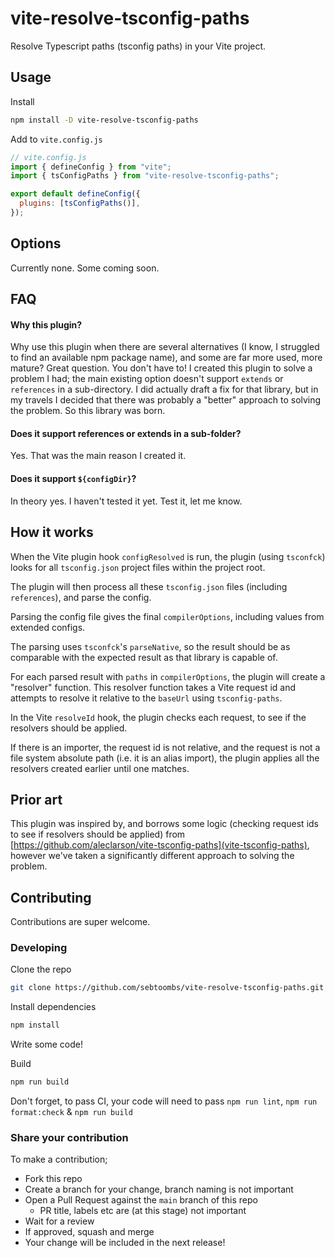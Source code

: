 # vite-resolve-tsconfig-paths

Resolve Typescript paths (tsconfig paths) in your Vite project.

## Usage

Install

```bash
npm install -D vite-resolve-tsconfig-paths
```

Add to `vite.config.js`

```js
// vite.config.js
import { defineConfig } from "vite";
import { tsConfigPaths } from "vite-resolve-tsconfig-paths";

export default defineConfig({
  plugins: [tsConfigPaths()],
});
```

## Options

Currently none. Some coming soon.

## FAQ

#### Why this plugin?

Why use this plugin when there are several alternatives (I know, I struggled to find an available npm package name), and some are far more used, more mature? Great question. You don't have to!
I created this plugin to solve a problem I had; the main existing option doesn't support `extends` or `references` in a sub-directory. I did actually draft a fix for that library, but in my travels I decided that there was probably a "better" approach to solving the problem.
So this library was born.

#### Does it support references or extends in a sub-folder?

Yes. That was the main reason I created it.

#### Does it support `${configDir}`?

In theory yes. I haven't tested it yet. Test it, let me know.

## How it works

When the Vite plugin hook `configResolved` is run, the plugin (using `tsconfck`) looks for all `tsconfig.json` project files within the project root.

The plugin will then process all these `tsconfig.json` files (including `references`), and parse the config.

Parsing the config file gives the final `compilerOptions`, including values from extended configs.

The parsing uses `tsconfck`'s `parseNative`, so the result should be as comparable with the expected result as that library is capable of.

For each parsed result with `paths` in `compilerOptions`, the plugin will create a "resolver" function. This resolver function takes a Vite request id and attempts to resolve it relative to the `baseUrl` using `tsconfig-paths`.

In the Vite `resolveId` hook, the plugin checks each request, to see if the resolvers should be applied.

If there is an importer, the request id is not relative, and the request is not a file system absolute path (i.e. it is an alias import), the plugin applies all the resolvers created earlier until one matches.

## Prior art

This plugin was inspired by, and borrows some logic (checking request ids to see if resolvers should be applied) from [https://github.com/aleclarson/vite-tsconfig-paths](vite-tsconfig-paths), however we've taken a significantly different approach to solving the problem.

## Contributing

Contributions are super welcome.

### Developing

Clone the repo

```bash
git clone https://github.com/sebtoombs/vite-resolve-tsconfig-paths.git
```

Install dependencies

```bash
npm install
```

Write some code!

Build

```bash
npm run build
```

Don't forget, to pass CI, your code will need to pass `npm run lint`, `npm run format:check` & `npm run build`

### Share your contribution

To make a contribution;

- Fork this repo
- Create a branch for your change, branch naming is not important
- Open a Pull Request against the `main` branch of this repo
  - PR title, labels etc are (at this stage) not important
- Wait for a review
- If approved, squash and merge
- Your change will be included in the next release!
